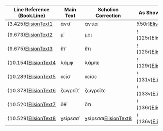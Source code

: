 Line Reference (Book.Line) | Main Text | Scholion Correction | As Shown on Folio
--- | --- | --- | ---
{3.425}[ElisionText1] | ἀντί᾽ | ἀντία | !{50r}[ElisionImage1]
{9.673}[ElisionText2] | μ᾽ | μοι | !{125r}[ElisionImage2]
{9.675}[ElisionText3] | ἔτ᾽ | ἔτι| !{125r}[ElisionImage3]
{10.154}[ElisionText4] | λάμφ | λάμπε | !{129r}[ElisionImage4]
{10.289}[ElisionText5] | κεῖσ᾽ | κεῖσε | !{131v}[ElisionImage5]
{10.378}[ElisionText6] | ζωγρεῖτ᾽ | ζωγρεῖτε | !{133v}[ElisionImage6]
{10.520}[ElisionText7] | ὄθ᾽ | ὄτι | !{136r}[ElisionImage7]
{10.529}[ElisionText8] | χείρεσσ᾽ | χείρεσσι[ElisionText8] | !{136v}[ElisionImage8]

[ElisionText1]: urn:cts:greekLit:tlg0012.tlg001.msA:3.425
[ElisionText2]: urn:cts:greekLit:tlg0012.tlg001.msA:9.673
[ElisionText3]: urn:cts:greekLit:tlg0012.tlg001.msA:9.675
[ElisionText4]: urn:cts:greekLit:tlg0012.tlg001.msA:10.154
[ElisionText5]: urn:cts:greekLit:tlg0012.tlg001.msA:10.289 
[ElisionText6]: urn:cts:greekLit:tlg0012.tlg001.msA:10.378 
[ElisionText7]: urn:cts:greekLit:tlg0012.tlg001.msA:10.520 
[ElisionText8]: urn:cts:greekLit:tlg0012.tlg001.msA:10.529
[ElisionText9]: urn:cts:greekLit:tlg0012.tlg001.msA:11.219
[ElisionText10]: urn:cts:greekLit:tlg0012.tlg001.msA:12.176
[AddedText1]: urn:cts:greekLit:tlg0012.tlg001.msA:12.198
[AddedText2]: urn:cts:greekLit:tlg0012.tlg001.msA:12.200
[ElisionImage1]: urn:cite:hmt:vaimg.VA050RN-0051@0.1486,0.6531,0.0457,0.0217
[ElisionImage2]: urn:cite:hmt:vaimg.VA125RN-0297@0.2533,0.3848,0.0226,0.0229
[ElisionImage3]: urn:cite:hmt:vaimg.VA125RN-0297@0.3603,0.4268,0.0353,0.0195
[ElisionImage4]: urn:cite:hmt:vaimg.VA129RN-0301@0.1714,0.2624,0.071,0.0214
[ElisionImage5]: urn:cite:hmt:vaimg.VA131VN-0634@0.4855,0.4592,0.0573,0.0201
[ElisionImage6]: urn:cite:hmt:vaimg.VA133VN-0635@0.4842,0.2692,0.0915,0.0204
[ElisionImage7]: urn:cite:hmt:vaimg.VA136RN-0308@0.352,0.5246,0.0328,0.0233
[ElisionImage8]: urn:cite:hmt:vaimg.VA136VN-0638@0.5119,0.2477,0.0761,0.022
[ElisionImage9]: urn:cite:hmt:vaimg.VA141VN-0643@0.7841,0.5716,0.0615,0.018
[ElisionImage10]: urn:cite:hmt:vaimg.VA158RN-0329@0.5105,0.2067,0.0731,0.0217
[AddedImage1]: urn:cite:hmt:vaimg.VA158RN-0329@0.1484,0.5871,0.4268,0.0391
[AddedImage2]: urn:cite:hmt:vaimg.VA158RN-0329@0.1838,0.8252,0.3137,0.025

